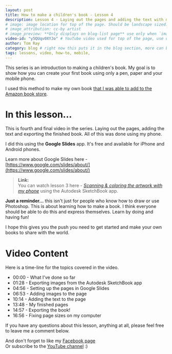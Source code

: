 ```yaml
---
layout: post
title: How to make a children's book - Lesson 4
description: Lesson 4 - Laying out the pages and adding the text with my phone.
# image: image location for top of the page. Should be landscape sized. ex: http://placehold.it/506x285/E8117F/ffffff?text=image
# image_attribution: cc-by artist
# image_preview: **Only displays on blog-list page** use only when `image` and `video-id` images won't work. example: other video source besides YouTube is used.
video-id: "y5QUqv0XYJo" # YouTube video used for top of the page, use url ID only. This embeds responsive video and video thumbnail for preview.
author: Tom Ray
category: blog # right now this puts it in the blog section, more can be created.
tags: lessons, video, how-to, mobile,
---
```

This series is an introduction to making a children's book. My goal is to show how you can create your first book using only a pen, paper and your mobile phone.

I used this method to make my own book <a href="http://amzn.to/2nqdQPT" target="_blank">that I was able to add to the Amazon book store</a>.

# In this lesson...

This is fourth and final video in the series. Laying out the pages, adding the text and exporting the finished book. All of this was done using my phone.

I did this using the **Google Slides** app. It's free and available for iPhone and Android phones.

Learn more about Google Slides here - [https://www.google.com/slides/about/](https://www.google.com/slides/about/)

> **Link:** <br>
You can watch lesson 3 here - [_Scanning & coloring the artwork with my phone_](/blog/2017/04/02/how-to-make-a-childrens-book-lesson-3/) using the Autodesk SketchBook app.

**Just a reminder...** this isn't just for people who know how to draw or use Photoshop. This is about learning how to make a book. I think everyone should be able to do this and express themselves. Learn by doing and having fun!

I hope this gives you the push you need to get started and make your own books to share with the world.

# Video Content

Here is a time-line for the topics covered in the video.

* 00:00 - What I've done so far
* 01:28 - Exporting images from the Autodesk SketchBook app
* 04:56 - Setting up the pages in Google Slides
* 06:53 - Adding images to the page
* 10:14 - Adding the text to the page
* 13:48 - My finished pages
* 14:57 - Exporting the book!
* 16:56 - Fixing page sizes on my computer

If you have any questions about this lesson, anything at all, please feel free to leave me a comment below.

And don't forget to like my <a href="https://www.facebook.com/drawingstobook/" target="_blank">Facebook page</a> <br>
Or subscribe to the <a href="https://goo.gl/Z90dgh" target="_blank">YouTube channel</a> :)
